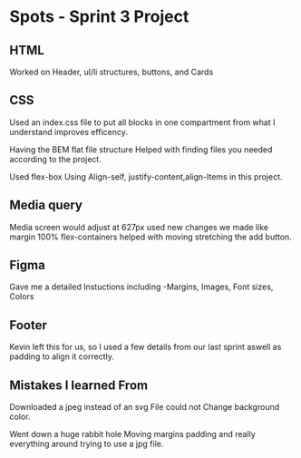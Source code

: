 # Spots - Sprint 3 Project

## HTML

Worked on Header, ul/li structures, buttons, and Cards

## CSS

Used an index.css file to put all blocks in one compartment from what I understand improves efficency.

Having the BEM flat file structure Helped with finding files you needed according to the project.

Used flex-box
Using Align-self, justify-content,align-Items in this project.

## Media query

Media screen would adjust at 627px
used new changes we made like margin 100%
flex-containers helped with moving stretching the add button.

## Figma

Gave me a detailed Instuctions including
-Margins, Images, Font sizes, Colors

## Footer

Kevin left this for us, so I used a few details from our last sprint aswell as padding to align it correctly.

## Mistakes I learned From

Downloaded a jpeg instead of an svg File
could not Change background color.

Went down a huge rabbit hole Moving margins padding and really everything around trying to use a jpg file.
